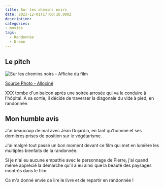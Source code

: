 ```yaml
---
title: Sur les chemins noirs
date: 2023-12-01T17:00:10.000Z
description:
categories:
- movies
tags:
  - Randonnée
  - Drame
---
```


## Le pitch

![Sur les chemins noirs - Affiche du film](https://fr.web.img6.acsta.net/c_310_420/pictures/23/01/09/15/38/1043282.jpg)

[Source Photo - Allociné](https://www.allocine.fr/film/fichefilm_gen_cfilm=295626.html)

XXX tombe d'un balcon après une soirée arrosée qui va le conduire à l'hôpital. A sa sortie, il décide de traverser la diagonale du vide à pied, en randonnée.

## Mon humble avis

J'ai beaucoup de mal avec Jean Dujardin, en tant qu'homme et ses dernières prises de position sur le végétarisme.

J'ai malgré tout passé un bon moment devant ce film qui met en lumière les multiples bienfaits de la randonnée.

Si je n'ai eu aucune empathie avec le personnage de Pierre, j'ai quand même apprécié la démarche qu'il a eu ainsi que la beauté des paysages montrés dans le film.

Ca m'a donné envie de lire le livre et de repartir en randonnée !
